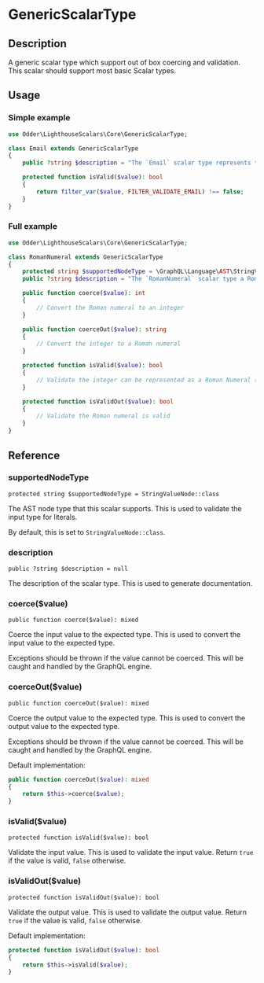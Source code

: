 # GenericScalarType

## Description

A generic scalar type which support out of box coercing and validation. This scalar should support most basic Scalar types.

## Usage

### Simple example

```php
use Odder\LighthouseScalars\Core\GenericScalarType;

class Email extends GenericScalarType
{
    public ?string $description = "The `Email` scalar type represents textual data, specifically an email address.";

    protected function isValid($value): bool
    {
        return filter_var($value, FILTER_VALIDATE_EMAIL) !== false;
    }
}
```

### Full example

```php
use Odder\LighthouseScalars\Core\GenericScalarType;

class RomanNumeral extends GenericScalarType
{
    protected string $supportedNodeType = \GraphQL\Language\AST\StringValueNode::class
    public ?string $description = "The `RomanNumeral` scalar type a Roman numeral. Data is stored as integers, but displayed as Roman numerals.";

    public function coerce($value): int
    {
        // Convert the Roman numeral to an integer
    }

    public function coerceOut($value): string
    {
        // Convert the integer to a Roman numeral
    }

    protected function isValid($value): bool
    {
        // Validate the integer can be represented as a Roman Numeral (e.g. 1-3999)
    }

    protected function isValidOut($value): bool
    {
        // Validate the Roman numeral is valid
    }
}
```

## Reference

### supportedNodeType

`protected string $supportedNodeType = StringValueNode::class`

The AST node type that this scalar supports. This is used to validate the input type for literals.

By default, this is set to `StringValueNode::class`.

### description

`public ?string $description = null`

The description of the scalar type. This is used to generate documentation.

### coerce($value)

`public function coerce($value): mixed`

Coerce the input value to the expected type. This is used to convert the input value to the expected type.

Exceptions should be thrown if the value cannot be coerced. This will be caught and handled by the GraphQL engine.

### coerceOut($value)

`public function coerceOut($value): mixed`

Coerce the output value to the expected type. This is used to convert the output value to the expected type.

Exceptions should be thrown if the value cannot be coerced. This will be caught and handled by the GraphQL engine.

Default implementation:

```php
public function coerceOut($value): mixed
{
    return $this->coerce($value);
}
```

### isValid($value)

`protected function isValid($value): bool`

Validate the input value. This is used to validate the input value. Return `true` if the value is valid, `false` otherwise.

### isValidOut($value)

`protected function isValidOut($value): bool`

Validate the output value. This is used to validate the output value. Return `true` if the value is valid, `false` otherwise.

Default implementation:

```php
protected function isValidOut($value): bool
{
    return $this->isValid($value);
}
```
